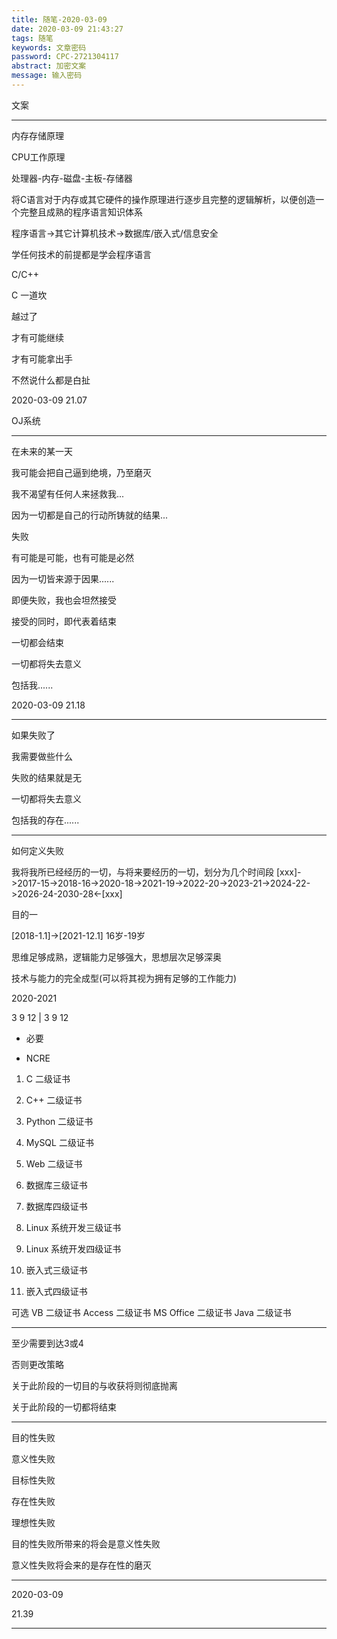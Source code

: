 ```yaml
---
title: 随笔-2020-03-09
date: 2020-03-09 21:43:27
tags: 随笔
keywords: 文章密码
password: CPC-2721304117
abstract: 加密文案
message: 输入密码
---
```


文案

---

内存存储原理

CPU工作原理

处理器-内存-磁盘-主板-存储器

将C语言对于内存或其它硬件的操作原理进行逐步且完整的逻辑解析，以便创造一个完整且成熟的程序语言知识体系

程序语言->其它计算机技术->数据库/嵌入式/信息安全

学任何技术的前提都是学会程序语言

C/C++

C 一道坎

越过了

才有可能继续

才有可能拿出手

不然说什么都是白扯

2020-03-09
21.07

OJ系统

---

在未来的某一天

我可能会把自己逼到绝境，乃至磨灭

我不渴望有任何人来拯救我...

因为一切都是自己的行动所铸就的结果...

失败

有可能是可能，也有可能是必然

因为一切皆来源于因果......

即便失败，我也会坦然接受

接受的同时，即代表着结束

一切都会结束

一切都将失去意义

包括我......

2020-03-09 21.18

---


如果失败了

我需要做些什么

失败的结果就是无

一切都将失去意义

包括我的存在......

---

如何定义失败

我将我所已经经历的一切，与将来要经历的一切，划分为几个时间段
[xxx]->2017-15->2018-16->2020-18->2021-19->2022-20->2023-21->2024-22->2026-24-2030-28<-[xxx]

目的一

[2018-1.1]->[2021-12.1]
16岁-19岁

思维足够成熟，逻辑能力足够强大，思想层次足够深奥

技术与能力的完全成型(可以将其视为拥有足够的工作能力)

2020-2021

3 9 12 | 3 9 12

* 必要

* NCRE

1. C 二级证书
2. C++ 二级证书
2. Python 二级证书
3. MySQL 二级证书
3. Web 二级证书

4. 数据库三级证书
5. 数据库四级证书

4. Linux 系统开发三级证书
5. Linux 系统开发四级证书

6. 嵌入式三级证书
7. 嵌入式四级证书

可选
VB 二级证书
Access 二级证书
MS Office 二级证书
Java 二级证书

---

至少需要到达3或4

否则更改策略

关于此阶段的一切目的与收获将则彻底抛离

关于此阶段的一切都将结束

---
目的性失败

意义性失败

目标性失败

存在性失败

理想性失败

目的性失败所带来的将会是意义性失败

意义性失败将会来的是存在性的磨灭

---

2020-03-09 

21.39

---



